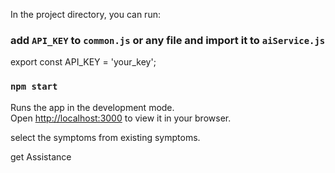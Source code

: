 


In the project directory, you can run:

### add `API_KEY` to `common.js` or any file and import it to `aiService.js`

export const API_KEY = 'your_key';

### `npm start`

Runs the app in the development mode.\
Open [http://localhost:3000](http://localhost:3000) to view it in your browser.

select the symptoms from existing symptoms.

get Assistance




